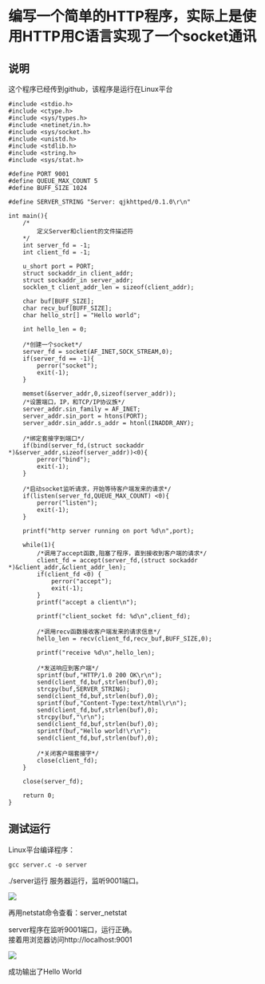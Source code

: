 # 编写一个简单的HTTP程序，实际上是使用HTTP用C语言实现了一个socket通讯 #

## 说明 ##
这个程序已经传到github，该程序是运行在Linux平台


    #include <stdio.h>
	#include <ctype.h>
	#include <sys/types.h>
	#include <netinet/in.h>
	#include <sys/socket.h>
	#include <unistd.h>
	#include <stdlib.h>
	#include <string.h>
	#include <sys/stat.h>
	
	#define PORT 9001
	#define QUEUE_MAX_COUNT 5
	#define BUFF_SIZE 1024
	
	#define SERVER_STRING "Server: qjkhttped/0.1.0\r\n"

	int main(){
	    /*
	        定义Server和client的文件描述符
	    */
	    int server_fd = -1;
	    int client_fd = -1;
	
	    u_short port = PORT;
	    struct sockaddr_in client_addr;
	    struct sockaddr_in server_addr;
	    socklen_t client_addr_len = sizeof(client_addr);
	
	    char buf[BUFF_SIZE];
	    char recv_buf[BUFF_SIZE];
	    char hello_str[] = "Hello world";
	
	    int hello_len = 0;
	
	    /*创建一个socket*/
	    server_fd = socket(AF_INET,SOCK_STREAM,0);
	    if(server_fd == -1){
	        perror("socket");
	        exit(-1);
	    }
	
	    memset(&server_addr,0,sizeof(server_addr));
	    /*设置端口，IP，和TCP/IP协议族*/
	    server_addr.sin_family = AF_INET;
	    server_addr.sin_port = htons(PORT);
	    server_addr.sin_addr.s_addr = htonl(INADDR_ANY);
	
	    /*绑定套接字到端口*/
	    if(bind(server_fd,(struct sockaddr *)&server_addr,sizeof(server_addr))<0){
	        perror("bind");
	        exit(-1);
	    }
	
	    /*启动socket监听请求，开始等待客户端发来的请求*/
	    if(listen(server_fd,QUEUE_MAX_COUNT) <0){
	        perror("listen");
	        exit(-1);
	    }
	
	    printf("http server running on port %d\n",port);
	
	    while(1){
	        /*调用了accept函数,阻塞了程序，直到接收到客户端的请求*/
	        client_fd = accept(server_fd,(struct sockaddr *)&client_addr,&client_addr_len);
	        if(client_fd <0) {
	            perror("accept");
	            exit(-1);
	        }
	        printf("accept a client\n");
	
	        printf("client_socket fd: %d\n",client_fd);
	
	        /*调用recv函数接收客户端发来的请求信息*/
	        hello_len = recv(client_fd,recv_buf,BUFF_SIZE,0);
	
	        printf("receive %d\n",hello_len);
	
	        /*发送响应到客户端*/
	        sprintf(buf,"HTTP/1.0 200 OK\r\n");
	        send(client_fd,buf,strlen(buf),0);
	        strcpy(buf,SERVER_STRING);
	        send(client_fd,buf,strlen(buf),0);
	        sprintf(buf,"Content-Type:text/html\r\n");
	        send(client_fd,buf,strlen(buf),0);
	        strcpy(buf,"\r\n");
	        send(client_fd,buf,strlen(buf),0);
	        sprintf(buf,"Hello world!\r\n");
	        send(client_fd,buf,strlen(buf),0);
	
	        /*关闭客户端套接字*/
	        close(client_fd);
	    }
	
	    close(server_fd);
	
	    return 0;
	}


## 测试运行 ##
Linux平台编译程序：  

    gcc server.c -o server

./server运行 服务器运行，监听9001端口。

![](http://i.imgur.com/gSsPbgp.png)

再用netstat命令查看：server_netstat

server程序在监听9001端口，运行正确。  
接着用浏览器访问http://localhost:9001

![](http://i.imgur.com/McGN5r0.png)

成功输出了Hello World


